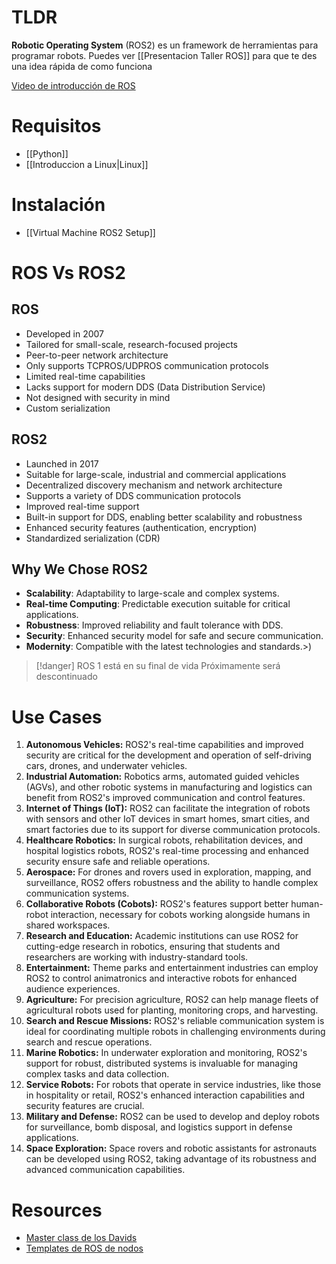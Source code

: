 # TLDR

**Robotic Operating System** (ROS2) es un framework de herramientas para programar robots. Puedes ver [[Presentacion Taller ROS]] para que te des una idea rápida de como funciona

[Video de introducción de ROS](https://vimeo.com/639236696)

# Requisitos

- [[Python]]
- [[Introduccion a Linux|Linux]]

# Instalación

- [[Virtual Machine ROS2 Setup]]

# ROS Vs ROS2

## **ROS**

- Developed in 2007
- Tailored for small-scale, research-focused projects
- Peer-to-peer network architecture
- Only supports TCPROS/UDPROS communication protocols
- Limited real-time capabilities
- Lacks support for modern DDS (Data Distribution Service)
- Not designed with security in mind
- Custom serialization

## **ROS2**

- Launched in 2017
- Suitable for large-scale, industrial and commercial applications
- Decentralized discovery mechanism and network architecture
- Supports a variety of DDS communication protocols
- Improved real-time support
- Built-in support for DDS, enabling better scalability and robustness
- Enhanced security features (authentication, encryption)
- Standardized serialization (CDR)

## **Why We Chose ROS2**

- **Scalability**: Adaptability to large-scale and complex systems.
- **Real-time Computing**: Predictable execution suitable for critical applications.
- **Robustness**: Improved reliability and fault tolerance with DDS.
- **Security**: Enhanced security model for safe and secure communication.
- **Modernity**: Compatible with the latest technologies and standards.>)

> [!danger] ROS 1 está en su final de vida
> Próximamente será descontinuado

# Use Cases

1. **Autonomous Vehicles:** ROS2's real-time capabilities and improved security are critical for the development and operation of self-driving cars, drones, and underwater vehicles.
1. **Industrial Automation:** Robotics arms, automated guided vehicles (AGVs), and other robotic systems in manufacturing and logistics can benefit from ROS2's improved communication and control features.
1. **Internet of Things (IoT):** ROS2 can facilitate the integration of robots with sensors and other IoT devices in smart homes, smart cities, and smart factories due to its support for diverse communication protocols.
1. **Healthcare Robotics:** In surgical robots, rehabilitation devices, and hospital logistics robots, ROS2's real-time processing and enhanced security ensure safe and reliable operations.
1. **Aerospace:** For drones and rovers used in exploration, mapping, and surveillance, ROS2 offers robustness and the ability to handle complex communication systems.
1. **Collaborative Robots (Cobots):** ROS2's features support better human-robot interaction, necessary for cobots working alongside humans in shared workspaces.
1. **Research and Education:** Academic institutions can use ROS2 for cutting-edge research in robotics, ensuring that students and researchers are working with industry-standard tools.
1. **Entertainment:** Theme parks and entertainment industries can employ ROS2 to control animatronics and interactive robots for enhanced audience experiences.
1. **Agriculture:** For precision agriculture, ROS2 can help manage fleets of agricultural robots used for planting, monitoring crops, and harvesting.
1. **Search and Rescue Missions:** ROS2's reliable communication system is ideal for coordinating multiple robots in challenging environments during search and rescue operations.
1. **Marine Robotics:** In underwater exploration and monitoring, ROS2's support for robust, distributed systems is invaluable for managing complex tasks and data collection.
1. **Service Robots:** For robots that operate in service industries, like those in hospitality or retail, ROS2's enhanced interaction capabilities and security features are crucial.
1. **Military and Defense:** ROS2 can be used to develop and deploy robots for surveillance, bomb disposal, and logistics support in defense applications.
1. **Space Exploration:** Space rovers and robotic assistants for astronauts can be developed using ROS2, taking advantage of its robustness and advanced communication capabilities.

# Resources

- [Master class de los Davids](https://docs.google.com/presentation/d/12MQvNZLskTw1K3FWdAOfohYAyWYEZ9h1VF7JYy8C03U/edit#slide=id.g1cbfaafe841_0_273)
- [Templates de ROS de nodos](https://github.com/ros2/examples)
